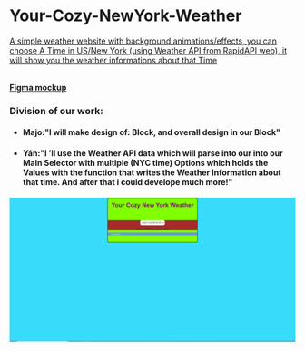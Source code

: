 # Your-Cozy-NewYork-Weather

<p><u> A simple weather website with background animations/effects, you can choose A Time in US/New York (using Weather API from RapidAPI web), it will show you the weather informations about that Time </u></p>
<br/>
<a href="https://www.figma.com/file/UspwXFmr15akQ2tFMfpSGy/Untitled?node-id=0%3A1"><b>Figma mockup</B></a>
<h3>Division of our work:</h3>
<ul>
  <li><h4>Majo:"I will make design of:  Block, and overall design in our Block"</h4></li>
  <li><h4>Yán:"I ’ll use the Weather API data which will parse into our into our Main Selector with multiple (NYC time) Options which holds the Values with the function that writes the Weather Information about that time. And after that i could develope much more!" </h4></li>
</ul>
<img src="colorfulDIVSS.png"></img>
